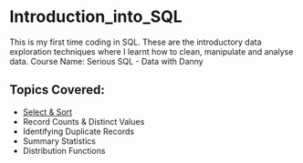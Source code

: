 # Introduction_into_SQL
This is my first time coding in SQL. These are the introductory data exploration techniques where I learnt how to clean, manipulate and analyse data. 
Course Name: Serious SQL - Data with Danny
## Topics Covered:
- [Select & Sort](https://github.com/SiyamDodhiaAnalyst/Introduction_into_SQL/blob/main/Select%20%26%20Sort%20Data.txt)
- Record Counts & Distinct Values
- Identifying Duplicate Records
- Summary Statistics
- Distribution Functions
